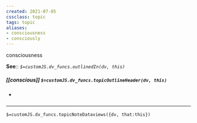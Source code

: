 ```yaml
---
created: 2021-07-05
cssclass: topic
tags: topic
aliases:
- consciousness
- consciously
---
```

consciousness

**See**:: 
*`$=customJS.dv_funcs.outlinedIn(dv, this)`*

##### [[conscious]] `$=customJS.dv_funcs.topicOutlineHeader(dv, this)`
- 

### <hr class="dataviews"/>

`$=customJS.dv_funcs.topicNoteDataviews({dv, that:this})`